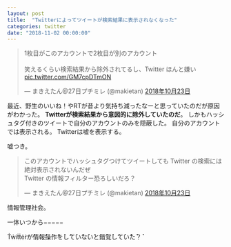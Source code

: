 ```yaml
---
layout: post
title:  "Twitterによってツイートが検索結果に表示されなくなった"
categories: twitter
date: "2018-11-02 00:00:00"
---
```


<blockquote class="twitter-tweet" data-lang="ja"><p lang="ja" dir="ltr">1枚目がこのアカウントで2枚目が別のアカウント<br><br>笑えるくらい検索結果から除外されてるし、Twitter ほんと嫌い <a href="https://t.co/GM7cpDTmON">pic.twitter.com/GM7cpDTmON</a></p>&mdash; まきえたん@27日プチミレ (@makietan) <a href="https://twitter.com/makietan/status/1054690527134679040?ref_src=twsrc%5Etfw">2018年10月23日</a></blockquote>
<script async src="https://platform.twitter.com/widgets.js" charset="utf-8"></script>

最近、野生のいいね！やRTが昔より気持ち減ったなーと思っていたのだが原因がわかった。
**Twitterが検索結果から意図的に除外していたのだ**。
しかもハッシュタグ付きのツイートで自分のアカウントのみを隠蔽した。
自分のアカウントでは表示される。
Twitterは嘘を表示する。

嘘つき。

<blockquote class="twitter-tweet" data-lang="ja"><p lang="ja" dir="ltr">このアカウントでハッシュタグつけてツイートしても Twitter の検索には絶対表示されないんだぜ<br>Twitter の情報フィルター恐ろしいだろ？</p>&mdash; まきえたん@27日プチミレ (@makietan) <a href="https://twitter.com/makietan/status/1054686147421495297?ref_src=twsrc%5Etfw">2018年10月23日</a></blockquote>
<script async src="https://platform.twitter.com/widgets.js" charset="utf-8"></script>

情報管理社会。

一体いつから−−−−−

Ṫẇi̇ṫṫėṙが̇情̇報̇操̇作̇を̇し̇て̇い̇な̇い̇と̇錯̇覚̇し̇て̇い̇た̇？̇

